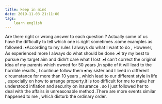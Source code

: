 ```yaml
---
title: keep in mind
date: 2019-11-03 21:11:00
tags:
    learn english
---
```

Are there right or wrong answer to each question ? Actually some of us have the difficulty to tell which one is right sometimes .some examples as followed :￭According to my rules I always do what I want to do , However, As experienced more I always do what should be done .￭I try my best to pursue my target aim and didn’t care what I lost .￭I can’t correct the original idea of my parents which owned for 50 years ,In spite of it will lead to the horrible results , I continue follow them ￭my sister and I lived in different circumstance for more than 10 years , which lead to our different style in life , especially on how to arrange property,it is too difficult for me to make her understood inflation and security on insurance . so I just followed her to deal with the affairs in unreasonable method .There are more events similar happened to me , which disturb the ordinary order. 